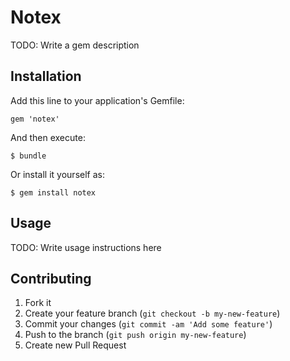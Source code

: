 # Notex

TODO: Write a gem description

## Installation

Add this line to your application's Gemfile:

    gem 'notex'

And then execute:

    $ bundle

Or install it yourself as:

    $ gem install notex

## Usage

TODO: Write usage instructions here

## Contributing

1. Fork it
2. Create your feature branch (`git checkout -b my-new-feature`)
3. Commit your changes (`git commit -am 'Add some feature'`)
4. Push to the branch (`git push origin my-new-feature`)
5. Create new Pull Request
